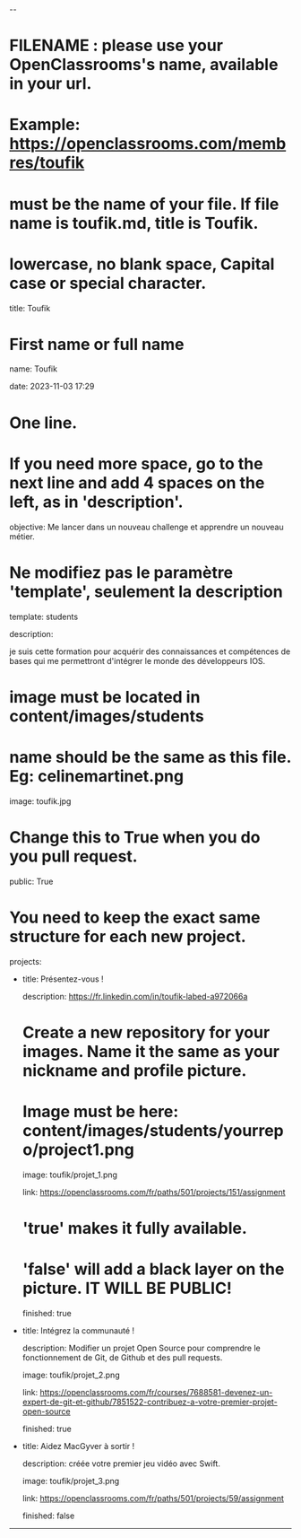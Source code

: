--

 

# FILENAME : please use your OpenClassrooms's name, available in your url.

# Example: https://openclassrooms.com/membres/toufik

# must be the name of your file. If file name is toufik.md, title is Toufik.

# lowercase, no blank space, Capital case or special character.

title: Toufik

 

# First name or full name

name: Toufik

date: 2023-11-03 17:29

 

# One line.

# If you need more space, go to the next line and add 4 spaces on the left, as in 'description'.

objective: Me lancer dans un nouveau challenge et apprendre un nouveau métier.

 

# Ne modifiez pas le paramètre 'template', seulement la description

template: students

description:

je suis cette formation pour acquérir des connaissances et compétences de bases qui me permettront d'intégrer le monde des développeurs IOS.

 

# image must be located in content/images/students

# name should be the same as this file. Eg: celinemartinet.png

image: toufik.jpg

 

# Change this to True when you do you pull request.

public: True

 

# You need to keep the exact same structure for each new project.

projects:

  - title: Présentez-vous !

    description: https://fr.linkedin.com/in/toufik-labed-a972066a


    # Create a new repository for your images. Name it the same as your nickname and profile picture.

    # Image must be here: content/images/students/yourrepo/project1.png

    image: toufik/projet_1.png

    link: https://openclassrooms.com/fr/paths/501/projects/151/assignment

    # 'true' makes it fully available.

    # 'false' will add a black layer on the picture. IT WILL BE PUBLIC!

    finished: true

  - title: Intégrez la communauté !

    description: Modifier un projet Open Source pour comprendre le fonctionnement de Git, de Github et des pull requests. 

    image: toufik/projet_2.png

    link: https://openclassrooms.com/fr/courses/7688581-devenez-un-expert-de-git-et-github/7851522-contribuez-a-votre-premier-projet-open-source

    finished: true

  - title: Aidez MacGyver à sortir !

    description:  créée votre premier jeu vidéo avec Swift.

    image: toufik/projet_3.png

    link: https://openclassrooms.com/fr/paths/501/projects/59/assignment

    finished: false

---

